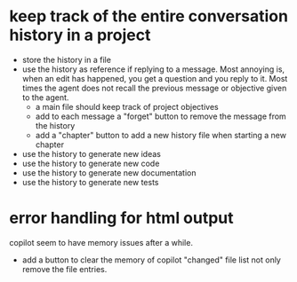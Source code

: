 # keep track of the entire conversation history in a project
  - store the history in a file
  - use the history as reference if replying to a message. Most annoying is, when an edit has happened, you get a question and you reply to it. Most times the agent does not recall the previous message or objective given to the agent.
    - a main file should keep track of project objectives
    - add to each message a "forget" button to remove the message from the history
    - add a "chapter" button to add a new history file when starting a new chapter
  - use the history to generate new ideas
  - use the history to generate new code
  - use the history to generate new documentation
  - use the history to generate new tests

# error handling for html output
copilot seem to have memory issues after a while.
  - add a button to clear the memory of copilot "changed" file list not only remove the file entries.